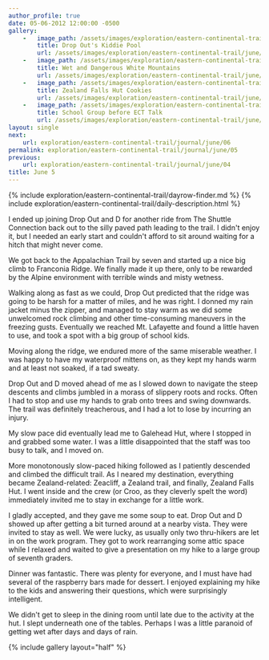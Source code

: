 ```yaml
---
author_profile: true
date: 05-06-2012 12:00:00 -0500
gallery:
    -   image_path: /assets/images/exploration/eastern-continental-trail/june/small/5-1.jpg
        title: Drop Out's Kiddie Pool
        url: /assets/images/exploration/eastern-continental-trail/june/large/5-1.jpg
    -   image_path: /assets/images/exploration/eastern-continental-trail/june/small/5-2.jpg
        title: Wet and Dangerous White Mountains
        url: /assets/images/exploration/eastern-continental-trail/june/large/5-2.jpg
    -   image_path: /assets/images/exploration/eastern-continental-trail/june/small/5-3.jpg
        title: Zealand Falls Hut Cookies
        url: /assets/images/exploration/eastern-continental-trail/june/large/5-3.jpg
    -   image_path: /assets/images/exploration/eastern-continental-trail/june/small/5-4.jpg
        title: School Group before ECT Talk
        url: /assets/images/exploration/eastern-continental-trail/june/large/5-4.jpg
layout: single
next:
    url: exploration/eastern-continental-trail/journal/june/06
permalink: exploration/eastern-continental-trail/journal/june/05
previous:
    url: exploration/eastern-continental-trail/journal/june/04
title: June 5
---
```

{% include exploration/eastern-continental-trail/dayrow-finder.md %}
{% include exploration/eastern-continental-trail/daily-description.html %}

I ended up joining Drop Out and D for another ride from The Shuttle Connection back out to the silly paved path leading to the trail. I didn't enjoy it, but I needed an early start and couldn't afford to sit around waiting for a hitch that might never come.

We got back to the Appalachian Trail by seven and started up a nice big climb to Franconia Ridge. We finally made it up there, only to be rewarded by the Alpine environment with terrible winds and misty wetness.

Walking along as fast as we could, Drop Out predicted that the ridge was going to be harsh for a matter of miles, and he was right. I donned my rain jacket minus the zipper, and managed to stay warm as we did some unwelcomed rock climbing and other time-consuming maneuvers in the freezing gusts. Eventually we reached Mt. Lafayette and found a little haven to use, and took a spot with a big group of school kids.

Moving along the ridge, we endured more of the same miserable weather. I was happy to have my waterproof mittens on, as they kept my hands warm and at least not soaked, if a tad sweaty.

Drop Out and D moved ahead of me as I slowed down to navigate the steep descents and climbs jumbled in a morass of slippery roots and rocks. Often I had to stop and use my hands to grab onto trees and swing downwards. The trail was definitely treacherous, and I had a lot to lose by incurring an injury.

My slow pace did eventually lead me to Galehead Hut, where I stopped in and grabbed some water. I was a little disappointed that the staff was too busy to talk, and I moved on.

More monotonously slow-paced hiking followed as I patiently descended and climbed the difficult trail. As I neared my destination, everything became Zealand-related: Zeacliff, a Zealand trail, and finally, Zealand Falls Hut. I went inside and the crew (or Croo, as they cleverly spelt the word) immediately invited me to stay in exchange for a little work.

I gladly accepted, and they gave me some soup to eat. Drop Out and D showed up after getting a bit turned around at a nearby vista. They were invited to stay as well. We were lucky, as usually only two thru-hikers are let in on the work program. They got to work rearranging some attic space while I relaxed and waited to give a presentation on my hike to a large group of seventh graders.

Dinner was fantastic. There was plenty for everyone, and I must have had several of the raspberry bars made for dessert. I enjoyed explaining my hike to the kids and answering their questions, which were surprisingly intelligent.

We didn't get to sleep in the dining room until late due to the activity at the hut. I slept underneath one of the tables. Perhaps I was a little paranoid of getting wet after days and days of rain.

{% include gallery layout="half" %}